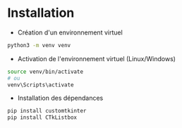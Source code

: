 # Installation
- Création d'un environnement virtuel
```bash
python3 -m venv venv
```

- Activation de l'environnement virtuel (Linux/Windows)
```bash
source venv/bin/activate
# ou
venv\Scripts\activate
```

- Installation des dépendances
```bash
pip install customtkinter
pip install CTkListbox
```